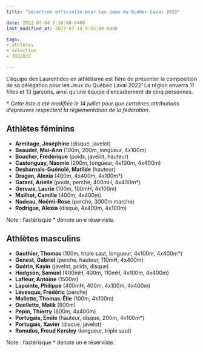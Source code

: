 ```yaml
---
title: "Sélection officielle pour les Jeux du Québec Laval 2022"

date: 2022-07-04 7:30:00-0400
last_modified_at: 2022-07-14 9:55:00-0400

tags:
- athlètes
- sélection
- JDQ2022

---
```


L’équipe des Laurentides en athlétisme est fière de présenter la composition de sa délégation pour les Jeux du Québec Laval 2022! La région enverra 11 filles et 13 garçons, ainsi qu’une équipe d’encadrement de cinq personnes.

_\* Cette liste a été modifiée le 14 juillet pour que certaines attributions d’épreuves respectent la règlementation de la fédération._

<!-- more -->

## Athlètes féminins

- **Armitage, Joséphine** (disque, javelot)
- **Beaudet, Mai-Ann** (100m, 200m, longueur, 4x100m)
- **Boucher, Frédérique** (poids, javelot, hauteur)
- **Castonguay, Naomie** (200m, longueur, 4x100m, 4x400m)
- **Desharnais-Guénolé, Matilde** (hauteur)
- **Dragan, Alexia** (400m, 4x400m, 4x100m\*)
- **Garant, Arielle** (poids, perche, 400mH, 4x400m\*)
- **Gervais, Laurie** (100m, 100mH, 4x100m)
- **Mailhot, Camille** (400m, 4x400m)
- **Nadeau, Noémi-Rose** (perche, 3000m marche)
- **Rodrigue, Alexia** (disque,  4x400m, 4x100m)

Note : l’astérisque \* dénote un·e réserviste.

## Athlètes masculins

- **Gauthier, Thomas** (100m, triple saut, longueur, 4x100m, 4x400m\*)
- **Genest, Gabriel** (perche, hauteur, 110mH, 4x400m)
- **Guérin, Kayin** (javelot, poids, disque)
- **Hodgson, Samuel** (400mH, 400m, 110mH, 4x100m, 4x400m)
- **Lafleur, Antoine** (1500m)
- **Lapointe, Philippe** (400mH, 400m, 4x100m, 4x400m)
- **Lévesque, Frédéric** (perche)
- **Mallette, Thomas-Élie** (100m, 4x100m)
- **Ouellette, Malik** (800m)
- **Pepin, Thierry** (800m, 4x400m)
- **Portugais, Émile** (hauteur, disque, 200m, 4x100m\*)
- **Portugais, Xavier** (disque, javelot)
- **Romulus, Freud Kersley** (longueur, triple saut)

Note : l’astérisque \* dénote un·e réserviste.
